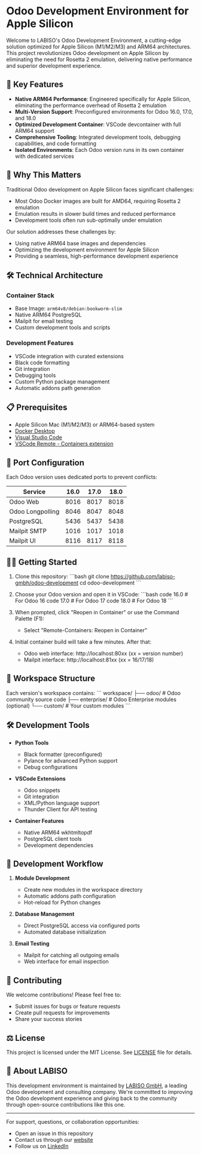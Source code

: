 # Odoo Development Environment for Apple Silicon

Welcome to LABISO's Odoo Development Environment, a cutting-edge solution optimized for Apple Silicon (M1/M2/M3) and ARM64 architectures. This project revolutionizes Odoo development on Apple Silicon by eliminating the need for Rosetta 2 emulation, delivering native performance and superior development experience.

## 🚀 Key Features

- **Native ARM64 Performance**: Engineered specifically for Apple Silicon, eliminating the performance overhead of Rosetta 2 emulation
- **Multi-Version Support**: Preconfigured environments for Odoo 16.0, 17.0, and 18.0
- **Optimized Development Container**: VSCode devcontainer with full ARM64 support
- **Comprehensive Tooling**: Integrated development tools, debugging capabilities, and code formatting
- **Isolated Environments**: Each Odoo version runs in its own container with dedicated services

## 🎯 Why This Matters

Traditional Odoo development on Apple Silicon faces significant challenges:
- Most Odoo Docker images are built for AMD64, requiring Rosetta 2 emulation
- Emulation results in slower build times and reduced performance
- Development tools often run sub-optimally under emulation

Our solution addresses these challenges by:
- Using native ARM64 base images and dependencies
- Optimizing the development environment for Apple Silicon
- Providing a seamless, high-performance development experience

## 🛠 Technical Architecture

### Container Stack
- Base Image: `arm64v8/debian:bookworm-slim`
- Native ARM64 PostgreSQL
- Mailpit for email testing
- Custom development tools and scripts

### Development Features
- VSCode integration with curated extensions
- Black code formatting
- Git integration
- Debugging tools
- Custom Python package management
- Automatic addons path generation

## 📋 Prerequisites

- Apple Silicon Mac (M1/M2/M3) or ARM64-based system
- [Docker Desktop](https://docs.docker.com/get-docker/)
- [Visual Studio Code](https://code.visualstudio.com/download)
- [VSCode Remote - Containers extension](https://marketplace.visualstudio.com/items?itemName=ms-vscode-remote.remote-containers)

## 🚦 Port Configuration

Each Odoo version uses dedicated ports to prevent conflicts:

| Service          | 16.0  | 17.0  | 18.0  |
|-----------------|-------|-------|-------|
| Odoo Web        | 8016  | 8017  | 8018  |
| Odoo Longpolling| 8046  | 8047  | 8048  |
| PostgreSQL      | 5436  | 5437  | 5438  |
| Mailpit SMTP    | 1016  | 1017  | 1018  |
| Mailpit UI      | 8116  | 8117  | 8118  |

## 🏃‍♂️ Getting Started

1. Clone this repository:
   \`\`\`bash
   git clone https://github.com/labiso-gmbh/odoo-development
   cd odoo-development
   \`\`\`

2. Choose your Odoo version and open it in VSCode:
   \`\`\`bash
   code 16.0  # For Odoo 16
   code 17.0  # For Odoo 17
   code 18.0  # For Odoo 18
   \`\`\`

3. When prompted, click "Reopen in Container" or use the Command Palette (F1):
   - Select "Remote-Containers: Reopen in Container"

4. Initial container build will take a few minutes. After that:
   - Odoo web interface: http://localhost:80xx (xx = version number)
   - Mailpit interface: http://localhost:81xx (xx = 16/17/18)

## 📁 Workspace Structure

Each version's workspace contains:
\`\`\`
workspace/
├── odoo/           # Odoo community source code
├── enterprise/     # Odoo Enterprise modules (optional)
└── custom/         # Your custom modules
\`\`\`

## 🛠 Development Tools

- **Python Tools**
  - Black formatter (preconfigured)
  - Pylance for advanced Python support
  - Debug configurations

- **VSCode Extensions**
  - Odoo snippets
  - Git integration
  - XML/Python language support
  - Thunder Client for API testing

- **Container Features**
  - Native ARM64 wkhtmltopdf
  - PostgreSQL client tools
  - Development dependencies

## 🔄 Development Workflow

1. **Module Development**
   - Create new modules in the workspace directory
   - Automatic addons path configuration
   - Hot-reload for Python changes

2. **Database Management**
   - Direct PostgreSQL access via configured ports
   - Automated database initialization

3. **Email Testing**
   - Mailpit for catching all outgoing emails
   - Web interface for email inspection

## 🤝 Contributing

We welcome contributions! Please feel free to:
- Submit issues for bugs or feature requests
- Create pull requests for improvements
- Share your success stories

## ⚖️ License

This project is licensed under the MIT License. See [LICENSE](LICENSE) file for details.

## 🏢 About LABISO

This development environment is maintained by [LABISO GmbH](https://www.labiso.de), a leading Odoo development and consulting company. We're committed to improving the Odoo development experience and giving back to the community through open-source contributions like this one.

---

For support, questions, or collaboration opportunities:
- Open an issue in this repository
- Contact us through our [website](https://www.labiso.de)
- Follow us on [LinkedIn](https://www.linkedin.com/company/labiso-gmbh)
